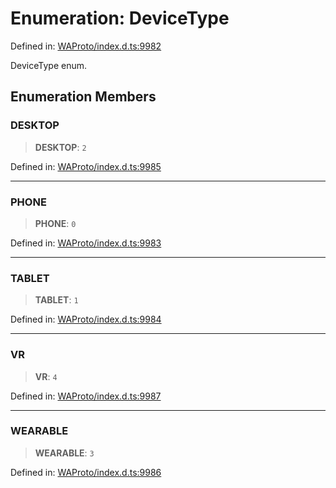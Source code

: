 # Enumeration: DeviceType

Defined in: [WAProto/index.d.ts:9982](https://github.com/Fokusdotid/bail/blob/99acc683da8779d62a0509bb4108fdb35cb2b061/WAProto/index.d.ts#L9982)

DeviceType enum.

## Enumeration Members

### DESKTOP

> **DESKTOP**: `2`

Defined in: [WAProto/index.d.ts:9985](https://github.com/Fokusdotid/bail/blob/99acc683da8779d62a0509bb4108fdb35cb2b061/WAProto/index.d.ts#L9985)

***

### PHONE

> **PHONE**: `0`

Defined in: [WAProto/index.d.ts:9983](https://github.com/Fokusdotid/bail/blob/99acc683da8779d62a0509bb4108fdb35cb2b061/WAProto/index.d.ts#L9983)

***

### TABLET

> **TABLET**: `1`

Defined in: [WAProto/index.d.ts:9984](https://github.com/Fokusdotid/bail/blob/99acc683da8779d62a0509bb4108fdb35cb2b061/WAProto/index.d.ts#L9984)

***

### VR

> **VR**: `4`

Defined in: [WAProto/index.d.ts:9987](https://github.com/Fokusdotid/bail/blob/99acc683da8779d62a0509bb4108fdb35cb2b061/WAProto/index.d.ts#L9987)

***

### WEARABLE

> **WEARABLE**: `3`

Defined in: [WAProto/index.d.ts:9986](https://github.com/Fokusdotid/bail/blob/99acc683da8779d62a0509bb4108fdb35cb2b061/WAProto/index.d.ts#L9986)
